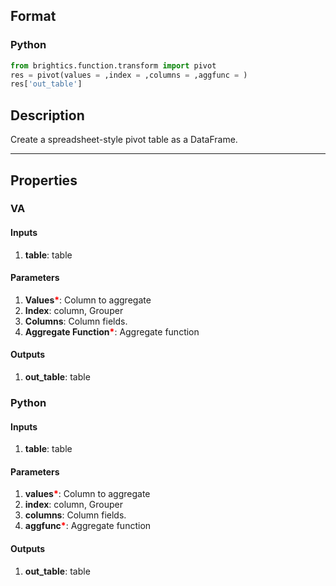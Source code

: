 ## Format
### Python
```python
from brightics.function.transform import pivot
res = pivot(values = ,index = ,columns = ,aggfunc = )
res['out_table']
```

## Description
Create a spreadsheet-style pivot table as a DataFrame.

---

## Properties
### VA
#### Inputs
1. **table**: table

#### Parameters
1. **Values**<b style="color:red">*</b>: Column to aggregate
2. **Index**: column, Grouper
3. **Columns**: Column fields.
4. **Aggregate Function**<b style="color:red">*</b>: Aggregate function

#### Outputs
1. **out_table**: table

### Python
#### Inputs
1. **table**: table

#### Parameters
1. **values**<b style="color:red">*</b>: Column to aggregate
2. **index**: column, Grouper
3. **columns**: Column fields.
4. **aggfunc**<b style="color:red">*</b>: Aggregate function

#### Outputs
1. **out_table**: table

